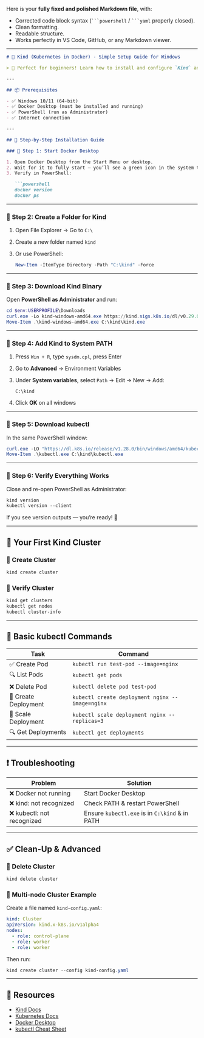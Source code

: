 Here is your **fully fixed and polished Markdown file**, with:

* Corrected code block syntax (` ```powershell ` / ` ```yaml ` properly closed).
* Clean formatting.
* Readable structure.
* Works perfectly in VS Code, GitHub, or any Markdown viewer.

---

````markdown
# 🐳 Kind (Kubernetes in Docker) - Simple Setup Guide for Windows

> 🚀 Perfect for beginners! Learn how to install and configure `Kind` and `kubectl` on Windows for local Kubernetes development.

---

## 📦 Prerequisites

- ✅ Windows 10/11 (64-bit)
- ✅ Docker Desktop (must be installed and running)
- ✅ PowerShell (run as Administrator)
- ✅ Internet connection

---

## 🔧 Step-by-Step Installation Guide

### 🔹 Step 1: Start Docker Desktop

1. Open Docker Desktop from the Start Menu or desktop.
2. Wait for it to fully start — you’ll see a green icon in the system tray.
3. Verify in PowerShell:

   ```powershell
   docker version
   docker ps
````

---

### 🔹 Step 2: Create a Folder for Kind

1. Open File Explorer → Go to `C:\`
2. Create a new folder named `kind`
3. Or use PowerShell:

   ```powershell
   New-Item -ItemType Directory -Path "C:\kind" -Force
   ```

---

### 🔹 Step 3: Download Kind Binary

Open **PowerShell as Administrator** and run:

```powershell
cd $env:USERPROFILE\Downloads
curl.exe -Lo kind-windows-amd64.exe https://kind.sigs.k8s.io/dl/v0.29.0/kind-windows-amd64
Move-Item .\kind-windows-amd64.exe C:\kind\kind.exe
```

---

### 🔹 Step 4: Add Kind to System PATH

1. Press `Win + R`, type `sysdm.cpl`, press Enter

2. Go to **Advanced** → Environment Variables

3. Under **System variables**, select `Path` → Edit → New → Add:

   ```
   C:\kind
   ```

4. Click **OK** on all windows

---

### 🔹 Step 5: Download kubectl

In the same PowerShell window:

```powershell
curl.exe -LO "https://dl.k8s.io/release/v1.28.0/bin/windows/amd64/kubectl.exe"
Move-Item .\kubectl.exe C:\kind\kubectl.exe
```

---

### 🔹 Step 6: Verify Everything Works

Close and re-open PowerShell as Administrator:

```powershell
kind version
kubectl version --client
```

If you see version outputs — you’re ready! 🎉

---

## 🚀 Your First Kind Cluster

### 🔹 Create Cluster

```powershell
kind create cluster
```

### 🔹 Verify Cluster

```powershell
kind get clusters
kubectl get nodes
kubectl cluster-info
```

---

## 📘 Basic kubectl Commands

| Task                 | Command                                         |
| -------------------- | ----------------------------------------------- |
| ✅ Create Pod         | `kubectl run test-pod --image=nginx`            |
| 🔍 List Pods         | `kubectl get pods`                              |
| ❌ Delete Pod         | `kubectl delete pod test-pod`                   |
| 🚀 Create Deployment | `kubectl create deployment nginx --image=nginx` |
| 🔄 Scale Deployment  | `kubectl scale deployment nginx --replicas=3`   |
| 🔍 Get Deployments   | `kubectl get deployments`                       |

---

## ❗ Troubleshooting

| Problem                   | Solution                                       |
| ------------------------- | ---------------------------------------------- |
| ❌ Docker not running      | Start Docker Desktop                           |
| ❌ kind: not recognized    | Check PATH & restart PowerShell                |
| ❌ kubectl: not recognized | Ensure `kubectl.exe` is in `C:\kind` & in PATH |

---

## ✅ Clean-Up & Advanced

### 🔹 Delete Cluster

```powershell
kind delete cluster
```

### 🔹 Multi-node Cluster Example

Create a file named `kind-config.yaml`:

```yaml
kind: Cluster
apiVersion: kind.x-k8s.io/v1alpha4
nodes:
  - role: control-plane
  - role: worker
  - role: worker
```

Then run:

```powershell
kind create cluster --config kind-config.yaml
```

---

## 🔗 Resources

* [Kind Docs](https://kind.sigs.k8s.io/)
* [Kubernetes Docs](https://kubernetes.io/docs/)
* [Docker Desktop](https://www.docker.com/products/docker-desktop/)
* [kubectl Cheat Sheet](https://kubernetes.io/docs/reference/kubectl/cheatsheet/)

